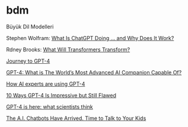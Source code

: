 # bdm
Büyük Dil Modelleri 


Stephen Wolfram: [What Is ChatGPT Doing … and Why Does It Work?](https://writings.stephenwolfram.com/2023/02/what-is-chatgpt-doing-and-why-does-it-work/)

Rdney Brooks: [What Will Transformers Transform?](https://rodneybrooks.com/what-will-transformers-transform)

[Journey to GPT-4](https://lifearchitect.ai/gpt-4/)

[GPT-4: What is The World’s Most Advanced AI Companion Capable Of?](https://impakter.com/gpt-4-what-is-the-worlds-most-advanced-ai-companion-capable-of/)

[How AI experts are using GPT-4](https://www.technologyreview.com/2023/03/21/1070102/how-ai-experts-are-using-gpt-4/)

[10 Ways GPT-4 Is Impressive but Still Flawed](https://www.nytimes.com/2023/03/14/technology/openai-new-gpt4.html)

[GPT-4 is here: what scientists think](https://www.nature.com/articles/d41586-023-00816-5)

[The A.I. Chatbots Have Arrived. Time to Talk to Your Kids](https://www-nytimes-com.cdn.ampproject.org/c/s/www.nytimes.com/2023/03/22/well/family/ai-chatgpt-parents-children.amp.html)
